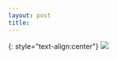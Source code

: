```yaml
---
layout: post
title: 
---
```




{: style="text-align:center"}
![](https://raw.githubusercontent.com/MichaelMBradley/Detailing/gh-pages/_assets/05-YZ/.)
